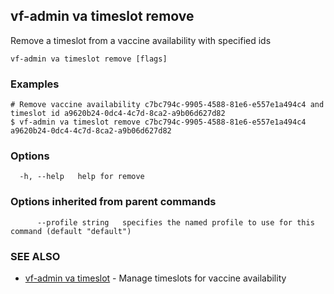 ## vf-admin va timeslot remove

Remove a timeslot from a vaccine availability with specified ids

```
vf-admin va timeslot remove [flags]
```

### Examples

```
# Remove vaccine availability c7bc794c-9905-4588-81e6-e557e1a494c4 and timeslot id a9620b24-0dc4-4c7d-8ca2-a9b06d627d82 
$ vf-admin va timeslot remove c7bc794c-9905-4588-81e6-e557e1a494c4 a9620b24-0dc4-4c7d-8ca2-a9b06d627d82

```

### Options

```
  -h, --help   help for remove
```

### Options inherited from parent commands

```
      --profile string   specifies the named profile to use for this command (default "default")
```

### SEE ALSO

* [vf-admin va timeslot](vf-admin_va_timeslot.md)	 - Manage timeslots for vaccine availability

